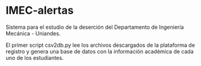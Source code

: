 # IMEC-alertas
Sistema para el estudio de la deserción del Departamento de Ingeniería Mecánica - Uniandes.

El primer script csv2db.py lee los archivos descargados de la plataforma de registro y genera una base de datos con la información académica de cada uno de los estudiantes. 
